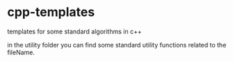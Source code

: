 # cpp-templates
templates for some standard algorithms in c++


in the utility folder you can find some standard utility functions related to the fileName.
